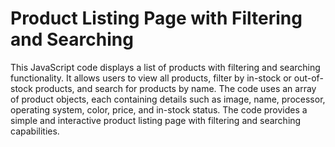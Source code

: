 # Product Listing Page with Filtering and Searching

This JavaScript code displays a list of products with filtering and searching functionality. It allows users to view all products, filter by in-stock or out-of-stock products, and search for products by name. The code uses an array of product objects, each containing details such as image, name, processor, operating system, color, price, and in-stock status. The code provides a simple and interactive product listing page with filtering and searching capabilities.
